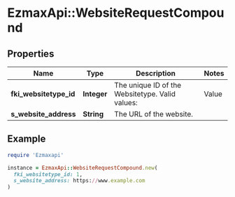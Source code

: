 # EzmaxApi::WebsiteRequestCompound

## Properties

| Name | Type | Description | Notes |
| ---- | ---- | ----------- | ----- |
| **fki_websitetype_id** | **Integer** | The unique ID of the Websitetype.  Valid values:  |Value|Description| |-|-| |1|Website| |2|Twitter| |3|Facebook| |4|Survey| |  |
| **s_website_address** | **String** | The URL of the website. |  |

## Example

```ruby
require 'Ezmaxapi'

instance = EzmaxApi::WebsiteRequestCompound.new(
  fki_websitetype_id: 1,
  s_website_address: https://www.example.com
)
```

